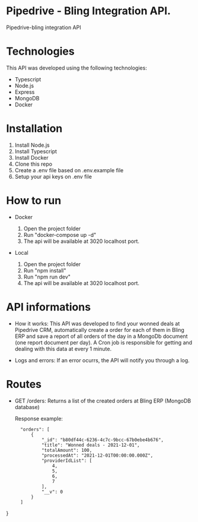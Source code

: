 # Pipedrive - Bling Integration API.
Pipedrive-bling integration API

# Technologies
This API was developed using the following technologies:

- Typescript
- Node.js
- Express
- MongoDB
- Docker

# Installation

1. Install Node.js
2. Install Typescript
3. Install Docker
4. Clone this repo
5. Create a .env file based on .env.example file
6. Setup your api keys on .env file

# How to run
- Docker
  1. Open the project folder
  2. Run "docker-compose up -d"
  3. The api will be available at 3020 localhost port.

- Local
  1. Open the project folder
  2. Run "npm install"
  3. Run "npm run dev"
  4. The api will be available at 3020 localhost port.

# API informations

- How it works:
This API was developed to find your wonned deals at Pipedrive CRM, automatically create a order for each of them in Bling ERP and save a report of all orders of the day in a MongoDb document (one report document per day). A Cron job is responsible for getting and dealing with this data at every 1 minute. 

- Logs and errors:
If an error ocurrs, the API will notify you through a log.

# Routes
- GET /orders:
Returns a list of the created orders at Bling ERP (MongoDB database)
  
  Response example:
  ```{
    "orders": [
        {
            "_id": "b80df44c-6236-4c7c-9bcc-67b0ebe4b676",
            "title": "Wonned deals - 2021-12-01",
            "totalAmount": 100,
            "processedAt": "2021-12-01T00:00:00.000Z",
            "providerIdList": [
                4,
                5,
                6,
                7
            ],
            "__v": 0
        }
    ]
}

